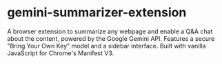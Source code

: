 # gemini-summarizer-extension
A browser extension to summarize any webpage and enable a Q&amp;A chat about the content, powered by the Google Gemini API. Features a secure "Bring Your Own Key" model and a sidebar interface. Built with vanilla JavaScript for Chrome's Manifest V3.
